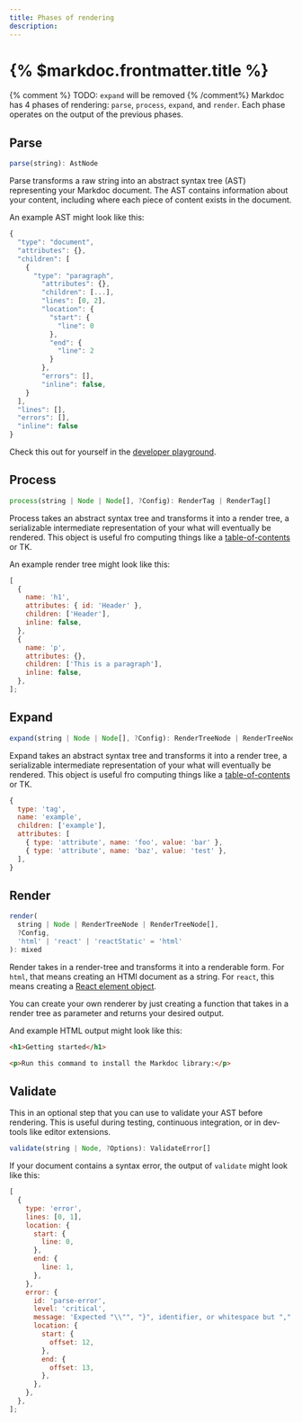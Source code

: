 ```yaml
---
title: Phases of rendering
description:
---
```


# {% $markdoc.frontmatter.title %}

{% comment %}
TODO: `expand` will be removed
{% /comment%}
Markdoc has 4 phases of rendering: `parse`, `process`, `expand`, and `render`. Each phase operates on the output of the previous phases.

## Parse

```js
parse(string): AstNode
```

Parse transforms a raw string into an abstract syntax tree (AST) representing your Markdoc document. The AST contains information about your content, including where each piece of content exists in the document.

An example AST might look like this:

```js
{
  "type": "document",
  "attributes": {},
  "children": [
    {
      "type": "paragraph",
        "attributes": {},
        "children": [...],
        "lines": [0, 2],
        "location": {
          "start": {
            "line": 0
          },
          "end": {
            "line": 2
          }
        },
        "errors": [],
        "inline": false,
    }
  ],
  "lines": [],
  "errors": [],
  "inline": false
}
```

Check this out for yourself in the [developer playground](/sandbox).

## Process

```js
process(string | Node | Node[], ?Config): RenderTag | RenderTag[]
```

Process takes an abstract syntax tree and transforms it into a render tree, a serializable intermediate representation of your what will eventually be rendered. This object is useful fro computing things like a [table-of-contents](/docs/examples#table-of-contents) or TK.

An example render tree might look like this:

```js
[
  {
    name: 'h1',
    attributes: { id: 'Header' },
    children: ['Header'],
    inline: false,
  },
  {
    name: 'p',
    attributes: {},
    children: ['This is a paragraph'],
    inline: false,
  },
];
```

## Expand

```js
expand(string | Node | Node[], ?Config): RenderTreeNode | RenderTreeNode[]
```

Expand takes an abstract syntax tree and transforms it into a render tree, a serializable intermediate representation of your what will eventually be rendered. This object is useful fro computing things like a [table-of-contents](/docs/examples#table-of-contents) or TK.

```js
{
  type: 'tag',
  name: 'example',
  children: ['example'],
  attributes: [
    { type: 'attribute', name: 'foo', value: 'bar' },
    { type: 'attribute', name: 'baz', value: 'test' },
  ],
}
```

## Render

```js
render(
  string | Node | RenderTreeNode | RenderTreeNode[],
  ?Config,
  'html' | 'react' | 'reactStatic' = 'html'
): mixed
```

Render takes in a render-tree and transforms it into a renderable form. For `html`, that means creating an HTMl document as a string. For `react`, this means creating a [React element object](https://reactjs.org/docs/rendering-elements.html).

You can create your own renderer by just creating a function that takes in a render tree as parameter and returns your desired output.

And example HTML output might look like this:

```html
<h1>Getting started</h1>

<p>Run this command to install the Markdoc library:</p>
```

## Validate

This in an optional step that you can use to validate your AST before rendering. This is useful during testing, continuous integration, or in dev-tools like editor extensions.

```js
validate(string | Node, ?Options): ValidateError[]
```

If your document contains a syntax error, the output of `validate` might look like this:

```js
[
  {
    type: 'error',
    lines: [0, 1],
    location: {
      start: {
        line: 0,
      },
      end: {
        line: 1,
      },
    },
    error: {
      id: 'parse-error',
      level: 'critical',
      message: 'Expected "\\"", "}", identifier, or whitespace but "," found.',
      location: {
        start: {
          offset: 12,
        },
        end: {
          offset: 13,
        },
      },
    },
  },
];
```
